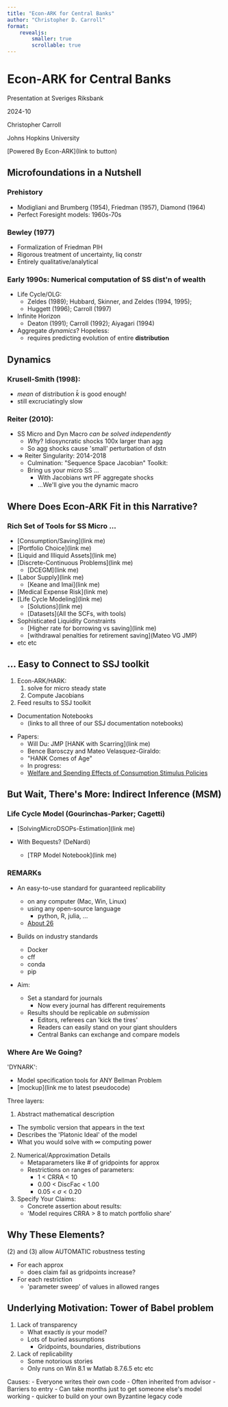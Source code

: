 ```yaml
---
title: "Econ-ARK for Central Banks"
author: "Christopher D. Carroll"
format:
    revealjs:
        smaller: true
        scrollable: true
---
```


# Econ-ARK for Central Banks

Presentation at Sveriges Riksbank

2024-10


Christopher Carroll

Johns Hopkins University 

[Powered By Econ-ARK](link to button)

## Microfoundations in a Nutshell

### Prehistory

* Modigliani and Brumberg (1954), Friedman (1957), Diamond (1964)
* Perfect Foresight models: 1960s-70s
	
### Bewley (1977)

* Formalization of Friedman PIH
* Rigorous treatment of uncertainty, liq constr
* Entirely qualitative/analytical

### Early 1990s: Numerical computation of SS dist'n of wealth

* Life Cycle/OLG:
    + Zeldes (1989); Hubbard, Skinner, and Zeldes (1994, 1995);
    + Huggett (1996); Carroll (1997)
* Infinite Horizon
    + Deaton (1991); Carroll (1992); Aiyagari (1994)
* Aggregate _dynamics_? Hopeless:
    + requires predicting evolution of entire **distribution**

## Dynamics

### Krusell-Smith (1998): <!-- somebody add link to our KS replication -->

* _mean_ of distribution $\bar{k}$ is good enough!
* still excruciatingly slow

### Reiter (2010):

* SS Micro and Dyn Macro _can be solved independently_
    + _Why_? Idiosyncratic shocks 100x larger than agg
    + So agg shocks cause 'small' perturbation of dstn
* $\Rightarrow$ Reiter Singularity: 2014-2018
    + Culmination: "Sequence Space Jacobian" Toolkit: <!-- link -->
    + Bring us your micro SS ...
        - With Jacobians wrt PF aggregate shocks
        - ...We'll give you the dynamic macro

## Where Does Econ-ARK Fit in this Narrative?

### Rich Set of Tools for SS Micro ...

<!-- Somebody please make links to relevant docs or REMARKs or DemARKs -->
* [Consumption/Saving](link me)
* [Portfolio Choice](link me)
* [Liquid and Illiquid Assets](link me)
* [Discrete-Continuous Problems](link me)
    + [DCEGM](link me)
* [Labor Supply](link me)
    + [Keane and Imai](link me)
* [Medical Expense Risk](link me)
* [Life Cycle Modeling](link me)
    + [Solutions](link me)
    + [Datasets](All the SCFs, with tools)
* Sophisticated Liquidity Constraints
    + [Higher rate for borrowing vs saving](link me)
    + [withdrawal penalties for retirement saving](Mateo VG JMP)
* etc etc

## ... Easy to Connect to SSJ toolkit

1. Econ-ARK/HARK:
   1. solve for micro steady state
   1. Compute Jacobians 
1. Feed results to SSJ toolkit

* Documentation Notebooks
    + (links to all three of our SSJ documentation notebooks)

<!-- Here I will divert to a live demo of the notebook Akshay is working on -->

* Papers:
    + Will Du: JMP
        [HANK with Scarring](link me)
    + Bence Barosczy and Mateo Velasquez-Giraldo:
	- "HANK Comes of Age"
    + In progress:
	- [Welfare and Spending Effects of Consumption Stimulus Policies](https://llorracc.github.io/HAFiscal)

## But Wait, There's More: Indirect Inference (MSM)

### Life Cycle Model (Gourinchas-Parker; Cagetti)

- [SolvingMicroDSOPs-Estimation](link me)

- With Bequests? (DeNardi)
  - [TRP Model Notebook](link me)

### REMARKs

- An easy-to-use standard for guaranteed replicability
  - on any computer (Mac, Win, Linux) 
  - using any open-source language
	- python, R, julia, ...
  - [About 26](https://econ-ark.org/materials)

- Builds on industry standards
  - Docker
  - cff
  - conda 
  - pip
  
- Aim:
  - Set a standard for journals
	- Now every journal has different requirements
  - Results should be replicable _on submission_
	- Editors, referees can 'kick the tires'
	- Readers can easily stand on your giant shoulders
	- Central Banks can exchange and compare models

### Where Are We Going?

'DYNARK': 
- Model specification tools for ANY Bellman Problem
- [mockup](link me to latest pseudocode)

Three layers:
1. Abstract mathematical description
  - The symbolic version that appears in the text
  - Describes the 'Platonic Ideal' of the model
  - What you would solve with $\infty$ computing power
2. Numerical/Approximation Details
   - Metaparameters like \# of gridpoints for approx
   - Restrictions on ranges of parameters:
	 - 1 < CRRA < 10
	 - 0.00 < DiscFac < 1.00
	 - 0.05 < $\sigma$ < 0.20
3. Specify Your Claims:
   - Concrete assertion about results:
   - 'Model requires CRRA > 8 to match portfolio share'
   
## Why These Elements?

(2) and (3) allow AUTOMATIC robustness testing
- For each approx
  - does claim fail as gridpoints increase?
- For each restriction
  - 'parameter sweep' of values in allowed ranges

## Underlying Motivation: Tower of Babel problem

1. Lack of transparency
	- What exactly _is_ your model?
	- Lots of buried assumptions
		- Gridpoints, boundaries, distributions
2. Lack of replicability
	- Some notorious stories 
	- Only runs on Win 8.1 w Matlab 8.7.6.5 etc etc
	
Causes:
	- Everyone writes their own code
		- Often inherited from advisor
		- Barriers to entry
	- Can take months just to get someone else's model working
		- quicker to build on your own Byzantine legacy code

